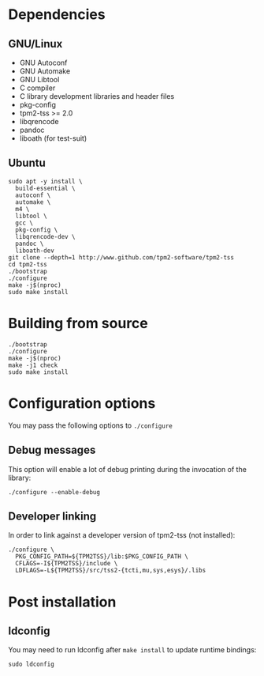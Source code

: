 # Dependencies

## GNU/Linux
* GNU Autoconf
* GNU Automake
* GNU Libtool
* C compiler
* C library development libraries and header files
* pkg-config
* tpm2-tss >= 2.0
* libqrencode
* pandoc
* liboath (for test-suit)

## Ubuntu
```
sudo apt -y install \
  build-essential \
  autoconf \
  automake \
  m4 \
  libtool \
  gcc \
  pkg-config \
  libqrencode-dev \
  pandoc \
  liboath-dev
git clone --depth=1 http://www.github.com/tpm2-software/tpm2-tss
cd tpm2-tss
./bootstrap
./configure
make -j$(nproc)
sudo make install
```

# Building from source
```
./bootstrap
./configure
make -j$(nproc)
make -j1 check
sudo make install
```

# Configuration options
You may pass the following options to `./configure`

## Debug messages
This option will enable a lot of debug printing during the invocation of the
library:
```
./configure --enable-debug
```

## Developer linking
In order to link against a developer version of tpm2-tss (not installed):
```
./configure \
  PKG_CONFIG_PATH=${TPM2TSS}/lib:$PKG_CONFIG_PATH \
  CFLAGS=-I${TPM2TSS}/include \
  LDFLAGS=-L${TPM2TSS}/src/tss2-{tcti,mu,sys,esys}/.libs 
```

# Post installation

## ldconfig
You may need to run ldconfig after `make install` to update runtime bindings:
```
sudo ldconfig
```
